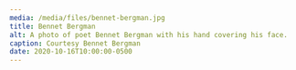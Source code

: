 ```yaml
---
media: /media/files/bennet-bergman.jpg
title: Bennet Bergman
alt: A photo of poet Bennet Bergman with his hand covering his face.
caption: Courtesy Bennet Bergman
date: 2020-10-16T10:00:00-0500
---
```

